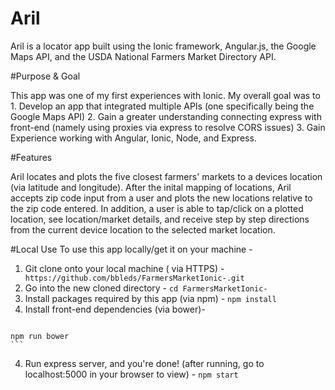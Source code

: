 # Aril

Aril is a locator app built using the Ionic framework, Angular.js, the Google Maps API, and the USDA National Farmers Market Directory API.

#Purpose & Goal

This app was one of my first experiences with Ionic. My overall goal was to
	1. Develop an app that integrated multiple APIs (one specifically being the Google Maps API)
	2. Gain a greater understanding connecting express with front-end (namely using proxies via express to resolve CORS issues)
	3. Gain Experience working with Angular, Ionic, Node, and Express.

#Features

Aril locates and plots the five closest farmers' markets to a devices location (via latitude and longitude). After the inital mapping of locations, Aril accepts zip code input from a user and plots the new locations relative to the zip code entered. In addition, a user is able to tap/click on a plotted location, see location/market details, and receive step by step directions from the current device location to the selected market location.

#Local Use
To use this app locally/get it on your machine -
  1. Git clone onto your local machine ( via HTTPS) - ``` https://github.com/bbleds/FarmersMarketIonic-.git```
  2. Go into the new cloned directory - ``` cd FarmersMarketIonic- ```
  3. Install packages required by this app (via npm) -
    ```
    npm install
    ```
  4. Install front-end dependencies (via bower)-
  	 ```
    npm run bower
    ```
  4. Run express server, and you're done! (after running, go to localhost:5000 in your browser to view) -
    ```
    npm start
    ```

